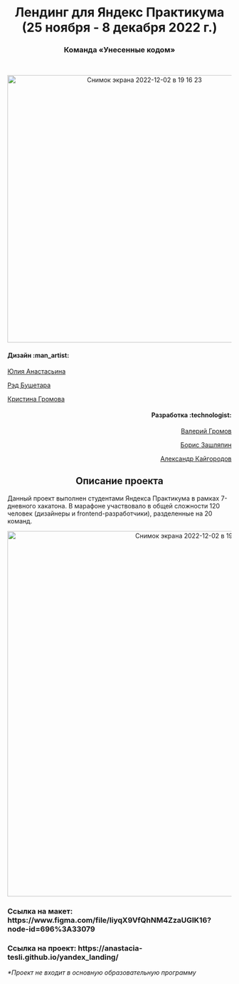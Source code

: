 <h1 align="center">Лендинг для Яндекс Практикума (25 ноября - 8 декабря 2022 г.)</h1>
<h3 align="center">Команда &laquo;Унесенные кодом&raquo;</h1>

<br>

<p align="center">
  <img width="600" alt="Снимок экрана 2022-12-02 в 19 16 23" src="https://user-images.githubusercontent.com/108838349/205341313-a1af4683-07cc-4df1-aaa0-28d2727b509a.png">
</p>

<h4 align="left">Дизайн :man_artist:</h4>
<p align="left"><a href="https://www.behance.net/juliaanastasina">Юлия Анастасьина</a></p>
<p align="left"><a href="https://www.behance.net/redbushetara">Рэд Бушетара</a></p>
<p align="left"><a href="https://www.behance.net/krsgromov">Кристина Громова</a></p>

 <h4 align="right">Разработка :technologist:</h4>
 <p align="right"><a href="https://github.com/Valery-Gromov" align="right">Валерий Громов</a></p>
 <p align="right"><a href="https://github.com/elrouss">Борис Зашляпин</a></p>
 <p align="right"><a href="https://github.com/alexs41">Александр Кайгородов</a></p>
<h2 align="center">Описание проекта</h2>
Данный проект выполнен студентами Яндекса Практикума в рамках 7-дневного хакатона. В марафоне участвовало в общей сложности 120 человек (дизайнеры и frontend-разработчики), разделенные на 20 команд.


<p align="center">
  <img width="820" alt="Снимок экрана 2022-12-02 в 19 24 25" src="https://user-images.githubusercontent.com/108838349/205341400-f02c7ae1-dcb5-4303-9970-c6ef18cf8ff9.png">
</p>
<h3>Ссылка на макет: https://www.figma.com/file/IiyqX9VfQhNM4ZzaUGIK16?node-id=696%3A33079</h3>
<h3>Ссылка на проект: https://anastacia-tesli.github.io/yandex_landing/</h3>
<p><i>*Проект не входит в основную образовательную программу</i></p>
